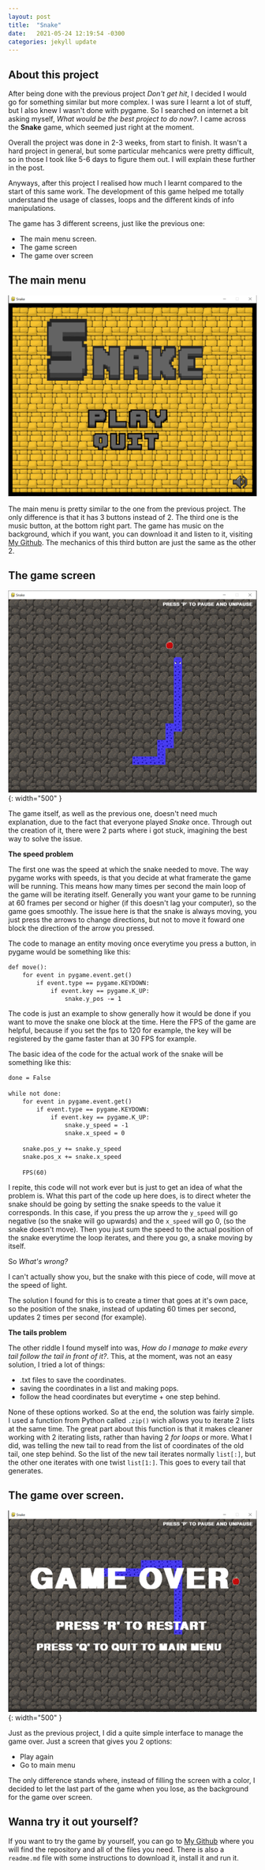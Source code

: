 ```yaml
---
layout: post
title:  "Snake"
date:   2021-05-24 12:19:54 -0300
categories: jekyll update
---
```

## About this project
After being done with the previous project *Don't get hit*, I decided I would go for something similar but more complex. I was sure I learnt a lot of stuff, but I also knew I wasn't done with pygame. So I searched on internet a bit asking myself, *What would be the best project to do now?*. I came across the **Snake** game, which seemed just right at the moment.

Overall the project was done in 2-3 weeks, from start to finish. It wasn't a hard project in general, but some particular mehcanics were pretty difficult, so in those I took like 5-6 days to figure them out. I will explain these further in the post.

Anyways, after this project I realised how much I learnt compared to the start of this same work. The development of this game helped me totally understand the usage of classes, loops and the different kinds of info manipulations.

The game has 3 different screens, just like the previous one:
- The main menu screen.
- The game screen
- The game over screen

## The main menu
![image](/Images/main_menu_snake.png)

The main menu is pretty similar to the one from the previous project. The only difference is that it has 3 buttons instead of 2. The third one is the music button, at the bottom right part. 
The game has music on the background, which if you want, you can download it and listen to it, visiting [My Github](https://github.com/Luulas-bot/Don-t-game-hit-Game-/tree/main). 
The mechanics of this third button are just the same as the other 2.

## The game screen
![image](/Images/game_snake.png){: width="500" }

The game itself, as well as the previous one, doesn't need much explanation, due to the fact that everyone played *Snake* once. Through out the creation of it, there were 2 parts where i got stuck, imagining the best way to solve the issue. 

**The speed problem**

The first one was the speed at which the snake needed to move. The way pygame works with speeds, is that you decide at what framerate the game will be running. This means how many times per second the main loop of the game will be iterating itself. Generally you want your game to be running at 60 frames per second or higher (if this doesn't lag your computer), so the game goes smoothly. The issue here is that the snake is always moving, you just press the arrows to change directions, but not to move it foward one block the direction of the arrow you pressed.

The code to manage an entity moving once everytime you press a button, in pygame would be something like this:

```
def move():
    for event in pygame.event.get()
        if event.type == pygame.KEYDOWN:
            if event.key == pygame.K_UP:
                snake.y_pos -= 1
```

The code is just an example to show generally how it would be done if you want to move the snake one block at the time. Here the FPS of the game are helpful, because if you set the fps to 120 for example, the key will be registered by the game faster than at 30 FPS for example.

The basic idea of the code for the actual work of the snake will be something like this:

```
done = False

while not done:
    for event in pygame.event.get()
        if event.type == pygame.KEYDOWN:
            if event.key == pygame.K_UP:
                snake.y_speed = -1
                snake.x_speed = 0

    snake.pos_y += snake.y_speed
    snake.pos_x += snake.x_speed 

    FPS(60)
```

I repite, this code will not work ever but is just to get an idea of what the problem is. What this part of the code up here does, is to direct wheter the snake should be going by setting the snake speeds to the value it corresponds. In this case, if you press the up arrow the `y_speed` will go negative (so the snake will go upwards) and the `x_speed` will go 0, (so the snake doesn't move). Then you just sum the speed to the actual position of the snake everytime the loop iterates, and there you go, a snake moving by itself.

So *What's wrong?*

I can't actually show you, but the snake with this piece of code, will move at the speed of light. 

The solution I found for this is to create a timer that goes at it's own pace, so the position of the snake, instead of updating 60 times per second, updates 2 times per second (for example).

**The tails problem**

The other riddle I found myself into was, *How do I manage to make every tail follow the tail in front of it?*. This, at the moment, was not an easy solution, I tried a lot of things:
- .txt files to save the coordinates.
- saving the coordinates in a list and making pops.
- follow the head coordinates but everytime + one step behind.

None of these options worked. So at the end, the solution was fairly simple. I used a function from Python called `.zip()` wich allows you to iterate 2 lists at the same time. The great part about this function is that it makes cleaner working with 2 iterating lists, rather than having 2 *for loops* or more. What I did, was telling the new tail to read from the list of coordinates of the old tail, one step behind. So the list of the new tail iterates normally `list[:]`, but the other one iterates with one twist `list[1:]`.
This goes to every tail that generates.

## The game over screen.
![image](/Images/game_over_snake.png){: width="500" }

Just as the previous project, I did a quite simple interface to manage the game over. Just a screen that gives you 2 options:
- Play again
- Go to main menu

The only difference stands where, instead of filling the screen with a color, I decided to let the last part of the game when you lose, as the background for the game over screen.

## Wanna try it out yourself?
If you want to try the game by yourself, you can go to [My Github](https://github.com/Luulas-bot/Snake.git) where you will find the repository and all of the files you need. There is also a `readme.md` file with some instructions to download it, install it and run it.